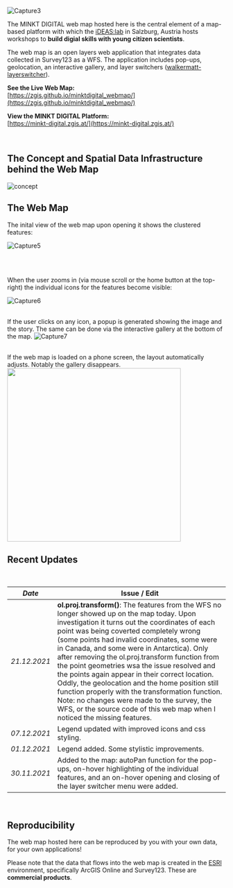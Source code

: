 ![Capture3](https://user-images.githubusercontent.com/81073205/152939922-2dc2d2c5-208f-4eef-807f-2048b539101b.PNG)

The MINKT DIGITAL web map hosted here is the central element of a map-based platform with which the [iDEAS:lab](https://ideaslab.plus.ac.at/) in Salzburg, Austria hosts workshops to **build digial skills with young citizen scientists**.

The web map is an open layers web application that integrates data collected in Survey123 as a WFS. The application includes pop-ups, geolocation, an interactive gallery, and layer switchers ([walkermatt-layerswitcher](https://github.com/walkermatt/ol-layerswitcher)). 


**See the Live Web Map:** <br/>
[https://zgis.github.io/minktdigital_webmap/](https://zgis.github.io/minktdigital_webmap/)

**View the MINKT DIGITAL Platform:** <br/>
[https://minkt-digital.zgis.at/](https://minkt-digital.zgis.at/)


<br/>

## The Concept and Spatial Data Infrastructure behind the Web Map

![concept](https://user-images.githubusercontent.com/81073205/152962979-aa3da3a2-02f3-4e6c-ad19-668407fb8b52.png)


## The Web Map

The inital view of the web map upon opening it shows the clustered features:

![Capture5](https://user-images.githubusercontent.com/81073205/152940001-65e11f41-3453-48bf-be26-7ed5cf137f8e.PNG)

<br/>
<br/>

When the user zooms in (via mouse scroll or the home button at the top-right) the individual icons for the features become visible:

![Capture6](https://user-images.githubusercontent.com/81073205/152940014-3ee5c3f8-863d-4906-b74f-5fe91f68d6bb.PNG)
<br/>
<br/>

If the user clicks on any icon, a popup is generated showing the image and the story. The same can be done via the interactive gallery at the bottom of the map.
![Capture7](https://user-images.githubusercontent.com/81073205/152940030-168f6fda-b0f3-47b6-b574-68191d4db34d.PNG)
<br/>
<br/>

If the web map is loaded on a phone screen, the layout automatically adjusts. Notably the gallery disappears.
<img align="center" src="https://user-images.githubusercontent.com/81073205/152957551-b3e630c1-4cdc-4121-9fef-1bf5dda1e12d.PNG" height="400">


## Recent Updates

<br/>

| _Date_  | Issue / Edit |
| ------------- | ------------- |
| _21.12.2021_  | **ol.proj.transform()**: The features from the WFS no longer showed up on the map today. Upon investigation it turns out the coordinates of each point was being coverted completely wrong (some points had invalid coordinates, some were in Canada, and some were in Antarctica). Only after removing the ol.proj.transform function from the point geometries wsa the issue resolved and the points again appear in their correct location. Oddly, the geolocation and the home position still function properly with the transformation function. Note: no changes were made to the survey, the WFS, or the source code of this web map when I noticed the missing features.  | 
| _07.12.2021_  | Legend updated with improved icons and css styling. |
| _01.12.2021_  | Legend added. Some stylistic improvements. |
|  _30.11.2021_  | Added to the map: autoPan function for the pop-ups, on-hover highlighting of the individual features, and an on-hover opening and closing of the layer switcher menu were added.  |

<br/>

## Reproducibility

The web map hosted here can be reproduced by you with your own data, for your own applications! 

Please note that the data that flows into the web map is created in the [ESRI](https://www.esri.com/en-us/home) environment, specifically ArcGIS Online and Survey123. These are **commercial products**. 

